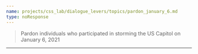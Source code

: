 ```yaml
---
name: projects/css_lab/dialogue_levers/topics/pardon_january_6.md
type: noResponse
---
```


> Pardon individuals who participated in storming the US Capitol on January 6, 2021

---
